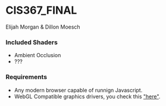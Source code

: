 # CIS367_FINAL
Elijah Morgan & Dillon Moesch

### Included Shaders
* Ambient Occlusion
* ???

### Requirements
* Any modern browser capable of runnign Javascript.
* WebGL Compatible graphics drivers, you check this ["here"](https://get.webgl.org/).
